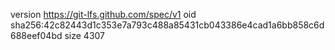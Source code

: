 version https://git-lfs.github.com/spec/v1
oid sha256:42c82443d1c353e7a793c488a85431cb043386e4cad1a6bb858c6d688eef04bd
size 4307
